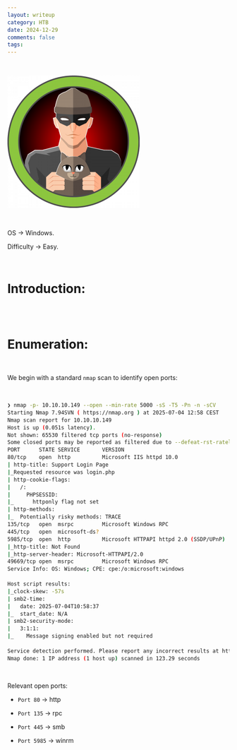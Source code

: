 ```yaml
---
layout: writeup
category: HTB
date: 2024-12-29
comments: false
tags: 
---
```


<br />

![1](../../../assets/images/Heist/1.png)

<br />

OS -> Windows.

Difficulty -> Easy.

<br />

# Introduction:

<br />



<br />

# Enumeration:

<br />

We begin with a standard `nmap` scan to identify open ports:

<br />

```bash
❯ nmap -p- 10.10.10.149 --open --min-rate 5000 -sS -T5 -Pn -n -sCV
Starting Nmap 7.94SVN ( https://nmap.org ) at 2025-07-04 12:58 CEST
Nmap scan report for 10.10.10.149
Host is up (0.051s latency).
Not shown: 65530 filtered tcp ports (no-response)
Some closed ports may be reported as filtered due to --defeat-rst-ratelimit
PORT      STATE SERVICE       VERSION
80/tcp    open  http          Microsoft IIS httpd 10.0
| http-title: Support Login Page
|_Requested resource was login.php
| http-cookie-flags: 
|   /: 
|     PHPSESSID: 
|_      httponly flag not set
| http-methods: 
|_  Potentially risky methods: TRACE
135/tcp   open  msrpc         Microsoft Windows RPC
445/tcp   open  microsoft-ds?
5985/tcp  open  http          Microsoft HTTPAPI httpd 2.0 (SSDP/UPnP)
|_http-title: Not Found
|_http-server-header: Microsoft-HTTPAPI/2.0
49669/tcp open  msrpc         Microsoft Windows RPC
Service Info: OS: Windows; CPE: cpe:/o:microsoft:windows

Host script results:
|_clock-skew: -57s
| smb2-time: 
|   date: 2025-07-04T10:58:37
|_  start_date: N/A
| smb2-security-mode: 
|   3:1:1: 
|_    Message signing enabled but not required

Service detection performed. Please report any incorrect results at https://nmap.org/submit/ .
Nmap done: 1 IP address (1 host up) scanned in 123.29 seconds
```

<br />

Relevant open ports:

- `Port 80` -> http

- `Port 135` -> rpc 

- `Port 445` -> smb 

- `Port 5985` -> winrm

<br />


